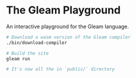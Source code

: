 # The Gleam Playground

An interactive playground for the Gleam language.

```sh
# Download a wasm version of the Gleam compiler
./bin/download-compiler

# Build the site
gleam run

# It's now all the in `public/` directory
```
